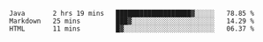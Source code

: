 <!--START_SECTION:waka-->
```text
Java       2 hrs 19 mins   ███████████████████▓░░░░░   78.85 % 
Markdown   25 mins         ███▓░░░░░░░░░░░░░░░░░░░░░   14.29 % 
HTML       11 mins         █▓░░░░░░░░░░░░░░░░░░░░░░░   06.37 % 
```
<!--END_SECTION:waka-->
